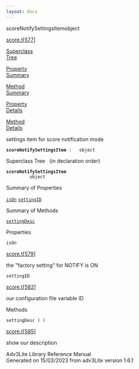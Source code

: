 ```yaml
---
layout: docs
---
```

<span class="title">scoreNotifySettingsItem</span><span class="type">object</span>

[score.t](../file/score.t.html)\[[577](../source/score.t.html#577)\]

[Superclass  
Tree](#_SuperClassTree_)

[Property  
Summary](#_PropSummary_)

[Method  
Summary](#_MethodSummary_)

[Property  
Details](#_Properties_)

[Method  
Details](#_Methods_)



settings item for score notification mode

**`scoreNotifySettingsItem`**` :   object`



<span id="_SuperClassTree_"></span>



<span class="hdln">Superclass Tree</span>   (in declaration order)



**`scoreNotifySettingsItem`**  
`         object`  
<span id="_PropSummary_"></span>



<span class="hdln">Summary of Properties</span>  



[`isOn`](#isOn) [`settingID`](#settingID)

<span id="_MethodSummary_"></span>



<span class="hdln">Summary of Methods</span>  



[`settingDesc`](#settingDesc)

<span id="_Properties_"></span>



<span class="hdln">Properties</span>  



<span id="isOn"></span>

`isOn`

[score.t](../file/score.t.html)\[[579](../source/score.t.html#579)\]



the "factory setting" for NOTIFY is ON



<span id="settingID"></span>

`settingID`

[score.t](../file/score.t.html)\[[582](../source/score.t.html#582)\]



our configuration file variable ID



<span id="_Methods_"></span>



<span class="hdln">Methods</span>  



<span id="settingDesc"></span>

`settingDesc ( )`

[score.t](../file/score.t.html)\[[585](../source/score.t.html#585)\]



show our description





Adv3Lite Library Reference Manual  
Generated on 15/03/2023 from adv3Lite version 1.6.1


